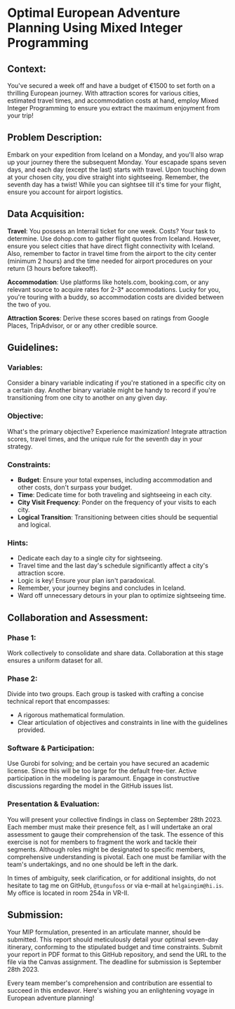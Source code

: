 # Optimal European Adventure Planning Using Mixed Integer Programming

## Context:
You've secured a week off and have a budget of €1500 to set forth on a thrilling European journey. With attraction 
scores for various cities, estimated travel times, and accommodation costs at hand, employ Mixed Integer Programming 
to ensure you extract the maximum enjoyment from your trip!


## Problem Description:
Embark on your expedition from Iceland on a Monday, and you'll also wrap up your journey there the subsequent Monday.
Your escapade spans seven days, and each day (except the last) starts with travel. Upon touching down at your 
chosen city, you dive straight into sightseeing. Remember, the seventh day has a twist! While you can sightsee till 
it's time for your flight, ensure you account for airport logistics.

## Data Acquisition:
**Travel**: You possess an Interrail ticket for one week. Costs? Your task to determine. Use dohop.com to gather flight 
quotes from Iceland. However, ensure you select cities that have direct flight connectivity with Iceland. Also, 
remember to factor in travel time from the airport to the city center (minimum 2 hours) and the time needed for 
airport procedures on your return (3 hours before takeoff).

**Accommodation**: Use platforms like hotels.com, booking.com, or any relevant source to acquire rates for 2-3* 
accommodations. Lucky for you, you're touring with a buddy, so accommodation costs are divided between the two of you.

**Attraction Scores**: Derive these scores based on ratings from Google Places, TripAdvisor, or or any other 
credible source.

## Guidelines:
### Variables:

Consider a binary variable indicating if you're stationed in a specific city on a certain day.
Another binary variable might be handy to record if you're transitioning from one city to another on any given day.

### Objective: 
What's the primary objective? Experience maximization! Integrate attraction scores, travel times, and the 
unique rule for the seventh day in your strategy.

### Constraints:

* **Budget**: Ensure your total expenses, including accommodation and other costs, don't surpass your budget.
* **Time**: Dedicate time for both traveling and sightseeing in each city.
* **City Visit Frequency**: Ponder on the frequency of your visits to each city.
* **Logical Transition**: Transitioning between cities should be sequential and logical.

### Hints:

* Dedicate each day to a single city for sightseeing.
* Travel time and the last day's schedule significantly affect a city's attraction score.
* Logic is key! Ensure your plan isn't paradoxical.
* Remember, your journey begins and concludes in Iceland.
* Ward off unnecessary detours in your plan to optimize sightseeing time.


## Collaboration and Assessment:
### Phase 1:
Work collectively to consolidate and share data. Collaboration at this stage ensures a uniform dataset for all.

### Phase 2:
Divide into two groups. Each group is tasked with crafting a concise technical report that encompasses:

* A rigorous mathematical formulation.
* Clear articulation of objectives and constraints in line with the guidelines provided.

### Software & Participation:
Use Gurobi for solving; and be certain you have secured an academic license. Since this will be too large for the 
default free-tier. 
Active participation in the modeling is paramount. Engage in constructive discussions regarding the model in the 
GitHub issues list.

### Presentation & Evaluation:
You will present your collective findings in class on September 28th 2023. Each member must make their presence felt,
as I will undertake an oral assessment to gauge their comprehension of the task. The essence of this exercise is not 
for members to fragment the work and tackle their segments. Although roles might be designated to specific members, 
comprehensive understanding is pivotal. Each one must be familiar with the team's undertakings, and no one should be 
left in the dark.

In times of ambiguity, seek clarification, or for additional insights, do not hesitate to tag me on GitHub, 
`@tungufoss` or via e-mail at `helgaingim@hi.is`. My office is located in room 254a in VR-II.

## Submission:
Your MIP formulation, presented in an articulate manner, should be submitted. This report should meticulously detail 
your optimal seven-day itinerary, conforming to the stipulated budget and time constraints. Submit your report in
PDF format to this GitHub repository, and send the URL to the file via the Canvas assignment. 
The deadline for submission is September 28th 2023.

Every team member's comprehension and contribution are essential to succeed in this endeavor. Here's wishing you an 
enlightening voyage in European adventure planning!

